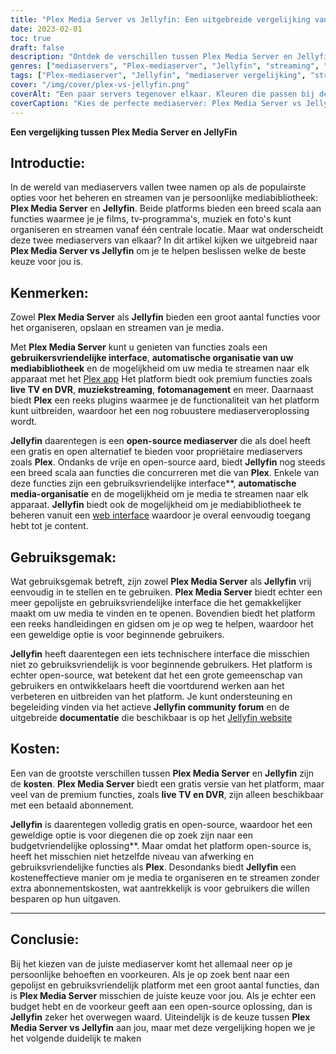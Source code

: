 ```yaml
---
title: "Plex Media Server vs Jellyfin: Een uitgebreide vergelijking van functies en kosten"
date: 2023-02-01
toc: true
draft: false
description: "Ontdek de verschillen tussen Plex Media Server en Jellyfin, twee populaire mediaserveropties, en maak een geïnformeerde keuze op basis van functies en kosten."
genres: ["mediaservers", "Plex-mediaserver", "Jellyfin", "streaming", "mediabeheer", "persoonlijke mediabibliotheek", "vergelijking", "functies", "kosten", "open-source"]
tags: ["Plex-mediaserver", "Jellyfin", "mediaserver vergelijking", "streamingmedia", "persoonlijke mediabibliotheek", "mediaorganisatie", "gebruiksvriendelijke interface", "open-source", "kosteneffectief", "budgetvriendelijk", "premium functies", "gratis mediaserver", "functies mediaserver", "media streaming", "mediabeheer", "Plex alternatieven", "Kenmerken Jellyfin", "Plex vs Jellyfin", "mediaserver kosten", "mediaserverplatforms", "beste mediaserver", "mediaserversoftware", "streamingserver", "mediaserver instellen", "mediaserver-app", "mediaserver oplossingen", "mediaserver handleiding", "streaming mediaserver", "Plex en Jellyfin vergelijken", "Plex beoordeling", "Jellyfin beoordeling"]
cover: "/img/cover/plex-vs-jellyfin.png"
coverAlt: "Een paar servers tegenover elkaar. Kleuren die passen bij de thema's van plex, zwart en oranje, en jellyfin, lichtblauw en paars."
coverCaption: "Kies de perfecte mediaserver: Plex Media Server vs Jellyfin"
---
```


**Een vergelijking tussen Plex Media Server en JellyFin**

## Introductie:

In de wereld van mediaservers vallen twee namen op als de populairste opties voor het beheren en streamen van je persoonlijke mediabibliotheek: **Plex Media Server** en **Jellyfin**. Beide platforms bieden een breed scala aan functies waarmee je je films, tv-programma's, muziek en foto's kunt organiseren en streamen vanaf één centrale locatie. Maar wat onderscheidt deze twee mediaservers van elkaar? In dit artikel kijken we uitgebreid naar **Plex Media Server vs Jellyfin** om je te helpen beslissen welke de beste keuze voor jou is.

## Kenmerken:

Zowel **Plex Media Server** als **Jellyfin** bieden een groot aantal functies voor het organiseren, opslaan en streamen van je media.

Met **Plex Media Server** kunt u genieten van functies zoals een **gebruikersvriendelijke interface**, **automatische organisatie van uw mediabibliotheek** en de mogelijkheid om uw media te streamen naar elk apparaat met het [Plex app](https://www.plex.tv/apps-devices/) Het platform biedt ook premium functies zoals **live TV en DVR**, **muziekstreaming**, **fotomanagement** en meer. Daarnaast biedt **Plex** een reeks plugins waarmee je de functionaliteit van het platform kunt uitbreiden, waardoor het een nog robuustere mediaserveroplossing wordt.

**Jellyfin** daarentegen is een **open-source mediaserver** die als doel heeft een gratis en open alternatief te bieden voor propriëtaire mediaservers zoals **Plex**. Ondanks de vrije en open-source aard, biedt **Jellyfin** nog steeds een breed scala aan functies die concurreren met die van **Plex**. Enkele van deze functies zijn een gebruiksvriendelijke interface**, **automatische media-organisatie** en de mogelijkheid om je media te streamen naar elk apparaat. **Jellyfin** biedt ook de mogelijkheid om je mediabibliotheek te beheren vanuit een [web interface](https://jellyfin.org/docs/general/administration/web-interface.html) waardoor je overal eenvoudig toegang hebt tot je content.

## Gebruiksgemak:

Wat gebruiksgemak betreft, zijn zowel **Plex Media Server** als **Jellyfin** vrij eenvoudig in te stellen en te gebruiken. **Plex Media Server** biedt echter een meer gepolijste en gebruiksvriendelijke interface die het gemakkelijker maakt om uw media te vinden en te openen. Bovendien biedt het platform een reeks handleidingen en gidsen om je op weg te helpen, waardoor het een geweldige optie is voor beginnende gebruikers.

**Jellyfin** heeft daarentegen een iets technischere interface die misschien niet zo gebruiksvriendelijk is voor beginnende gebruikers. Het platform is echter open-source, wat betekent dat het een grote gemeenschap van gebruikers en ontwikkelaars heeft die voortdurend werken aan het verbeteren en uitbreiden van het platform. Je kunt ondersteuning en begeleiding vinden via het actieve **Jellyfin community forum** en de uitgebreide **documentatie** die beschikbaar is op het [Jellyfin website](https://jellyfin.org/)

## Kosten:

Een van de grootste verschillen tussen **Plex Media Server** en **Jellyfin** zijn de **kosten**. **Plex Media Server** biedt een gratis versie van het platform, maar veel van de premium functies, zoals **live TV en DVR**, zijn alleen beschikbaar met een betaald abonnement.

**Jellyfin** is daarentegen volledig gratis en open-source, waardoor het een geweldige optie is voor diegenen die op zoek zijn naar een budgetvriendelijke oplossing**. Maar omdat het platform open-source is, heeft het misschien niet hetzelfde niveau van afwerking en gebruiksvriendelijke functies als **Plex**. Desondanks biedt **Jellyfin** een kosteneffectieve manier om je media te organiseren en te streamen zonder extra abonnementskosten, wat aantrekkelijk is voor gebruikers die willen besparen op hun uitgaven.

______

## Conclusie:

Bij het kiezen van de juiste mediaserver komt het allemaal neer op je persoonlijke behoeften en voorkeuren. Als je op zoek bent naar een gepolijst en gebruiksvriendelijk platform met een groot aantal functies, dan is **Plex Media Server** misschien de juiste keuze voor jou. Als je echter een budget hebt en de voorkeur geeft aan een open-source oplossing, dan is **Jellyfin** zeker het overwegen waard. Uiteindelijk is de keuze tussen **Plex Media Server vs Jellyfin** aan jou, maar met deze vergelijking hopen we je het volgende duidelijk te maken
